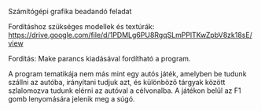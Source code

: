 Számítógépi grafika beadandó feladat

Fordításhoz szükséges modellek és textúrák:
https://drive.google.com/file/d/1PDMLg6PU8RgqSLmPPlTKwZpbV8zk18sE/view

Fordítás:
Make parancs kiadásával fordítható a program.

A program tematikája nem más mint egy autós játék, amelyben be tudunk szállni az autóba, irányítani tudjuk azt, és különböző tárgyak között szlalomozva tudunk elérni az autóval a célvonalba. A játékon belül az F1 gomb lenyomására jelenik meg a súgó.
